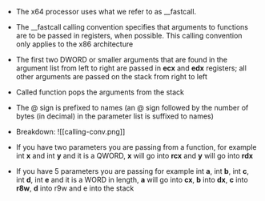- The x64 processor uses what we refer to as \_\_fastcall.
- The \_\_fastcall calling convention specifies that arguments to functions are to be passed in registers, when possible. This calling convention only applies to the x86 architecture
- The first two DWORD or smaller arguments that are found in the argument list from left to right are passed in **ecx** and **edx** registers; all other arguments are passed on the stack from right to left
- Called function pops the arguments from the stack
- The @ sign is prefixed to names (an @ sign followed by the number of bytes (in decimal) in the parameter list is suffixed to names)

- Breakdown:
![[calling-conv.png]]
- If you have two parameters you are passing from a function, for example int **x** and int **y** and it is a QWORD, **x** will go into **rcx** and **y** will go into **rdx**
- If you have 5 parameters you are passing for example int **a**, int **b**, int **c**, int **d**, int **e** and it is a WORD in length, **a** will go into **cx**, **b** into **dx**, **c** into **r8w**, **d** into r9w and e into the stack